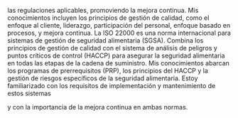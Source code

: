  las regulaciones aplicables, promoviendo la mejora continua. Mis conocimientos incluyen los principios de gestión de calidad, como el enfoque al cliente, liderazgo, participación del personal, enfoque basado en procesos, y mejora continua.
La ISO 22000 es una norma internacional para sistemas de gestión de seguridad alimentaria (SGSA). Combina los principios de gestión de calidad con el sistema de análisis de peligros y puntos críticos de control (HACCP) para asegurar la seguridad alimentaria en todas las etapas de la cadena de suministro. Mis conocimientos abarcan los programas de prerrequisitos (PRP), los principios del HACCP y la gestión de riesgos específicos de la seguridad alimentaria.
Estoy familiarizado con los requisitos de implementación y mantenimiento de estos sistemas 

    

y con la importancia de la mejora continua en ambas normas.
